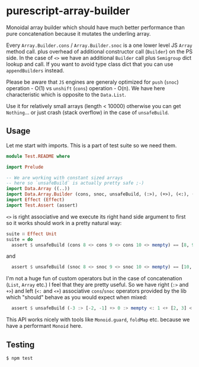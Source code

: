 # purescript-array-builder

Monoidal array builder which should have much better performance than pure concatenation because it mutates the underling array.

Every `Array.Builder.cons` / `Array.Builder.snoc` is a one lower level JS `Array` method call.
plus overhead of additional constructor call (`Builder`) on the PS side.
In the case of `<>` we have an additional `Builder` call plus `Semigroup` dict lookup and call.
If you want to avoid type class dict that you can use `appendBuilders` instead.

Please be aware that `JS` engines are generaly optimized for `push` (`snoc`)
operation - O(1) vs `unshift` (`cons`) operation - O(n).
We have here characteristic which is opposite to the `Data.List`.

Use it for relatively small arrays (length < 10000) otherwise you can get `Nothing`...
or just crash (stack overflow) in the case of `unsafeBuild`.

## Usage

Let me start with imports. This is a part of test suite so we need them.

```purescript
module Test.README where

import Prelude

-- We are working with constant sized arrays
-- here so `unsafeBuild` is actually pretty safe ;-)
import Data.Array ((..))
import Data.Array.Builder (cons, snoc, unsafeBuild, (:>), (+>), (<:), (<+))
import Effect (Effect)
import Test.Assert (assert)
```

`<>` is right associative and we execute its right hand
side argument to first so it works should work in
a pretty natural way:


```purescript
suite ∷ Effect Unit
suite = do
  assert $ unsafeBuild (cons 8 <> cons 9 <> cons 10 <> mempty) == [8, 9, 10]
```

and

```purescript
  assert $ unsafeBuild (snoc 8 <> snoc 9 <> snoc 10 <> mempty) == [10, 9, 8]
```

I'm not a huge fun of custom operators but in the case of concatenation (`List`, `Array` etc.) I feel that
they are pretty useful. So we have right (`:>` and `+>`) and left (`<:` and `<+`) associative `cons`/`snoc`
operators provided by the lib which "should" behave as you would expect when mixed:

```purescript
  assert $ unsafeBuild (-3 :> [-2, -1] +> 0 :> mempty <: 1 <+ [2, 3] <: 4) == -3..4
```

This API works nicely with tools like `Monoid.guard`, `foldMap` etc. because we have a performant `Monoid` here.

## Testing
``` shell
$ npm test
```
